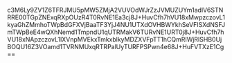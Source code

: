 c3M6Ly9ZV1Z6TFRJMU5pMW5ZMjA2VUVOdWJrZzJVMUZUYm1adlV6STNRRE00TGpZNExqRXpOUzR4T0RvNE1Ea3cj8J+HuvCfh7hVU18xMwpzczovL1kyaGhZMmhoTWpBdGFXVjBaaTF3YjJ4NU1UTXdOVHBWYkhSeVFISXdNSFJmTWpBeE4wQXhNemd1TmpndU1qUTRMakV6TURvNE1URT0j8J+HuvCfh7hVU18xNApzczovL1lXVnpMVEkxTmkxblkyMDZXVFpTT1hCQmRIWjRlSHB0UjBOQU16Z3VOamd1TVRNMUxqRTRPalUyTURFPSPwn4e68J+HuFVTXzE1Cg==
